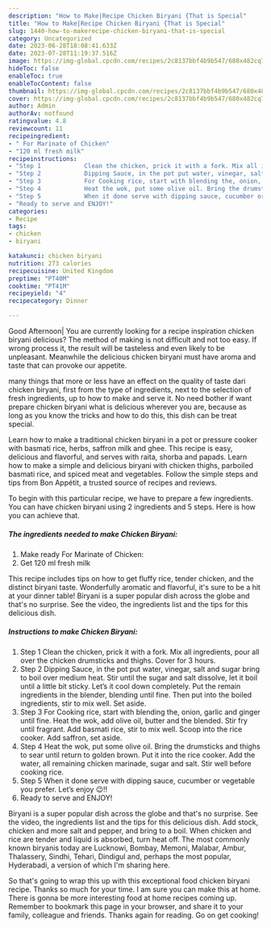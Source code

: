 ```yaml
---
description: "How to Make|Recipe Chicken Biryani {That is Special"
title: "How to Make|Recipe Chicken Biryani {That is Special"
slug: 1440-how-to-makerecipe-chicken-biryani-that-is-special
category: Uncategorized
date: 2023-06-28T18:08:41.633Z
date: 2023-07-28T11:19:37.516Z
image: https://img-global.cpcdn.com/recipes/2c8137bbf4b9b547/680x482cq70/chicken-biryani-recipe-main-photo.jpg
hideToc: false
enableToc: true
enableTocContent: false
thumbnail: https://img-global.cpcdn.com/recipes/2c8137bbf4b9b547/680x482cq70/chicken-biryani-recipe-main-photo.jpg
cover: https://img-global.cpcdn.com/recipes/2c8137bbf4b9b547/680x482cq70/chicken-biryani-recipe-main-photo.jpg
author: Admin
authorAv: notfound
ratingvalue: 4.8
reviewcount: 11
recipeingredient:
- " For Marinate of Chicken"
- "120 ml fresh milk"
recipeinstructions:
- "Step 1            Clean the chicken, prick it with a fork. Mix all ingredients, pour all over the chicken drumsticks and thighs. Cover for 3 hours."
- "Step 2            Dipping Sauce, in the pot put water, vinegar, salt and sugar bring to boil over medium heat. Stir until the sugar and salt dissolve, let it boil until a little bit sticky. Let’s it cool down completely. Put the remain ingredients in the blender, blending until fine. Then put into the boiled ingredients, stir to mix well. Set aside."
- "Step 3            For Cooking rice, start with blending the, onion, garlic and ginger until fine. Heat the wok, add olive oil, butter and the blended. Stir fry until fragrant. Add basmati rice, stir to mix well. Scoop into the rice cooker. Add saffron, set aside."
- "Step 4            Heat the wok, put some olive oil. Bring the drumsticks and thighs to sear until return to golden brown. Put it into the rice cooker. Add the water, all remaining chicken marinade, sugar and salt. Stir well before cooking rice."
- "Step 5            When it done serve with dipping sauce, cucumber or vegetable you prefer. Let’s enjoy 😉‼️"
- "Ready to serve and ENJOY!"
categories:
- Recipe
tags:
- chicken
- biryani

katakunci: chicken biryani 
nutrition: 273 calories
recipecuisine: United Kingdom
preptime: "PT40M"
cooktime: "PT41M"
recipeyield: "4"
recipecategory: Dinner

---
```



Good Afternoon| You are currently looking for a recipe inspiration chicken biryani delicious? The method of making is not difficult and not too easy. If wrong process it, the result will be tasteless and even likely to be unpleasant. Meanwhile the delicious chicken biryani must have aroma and taste that can provoke our appetite.






many things that more or less have an effect on the quality of taste dari chicken biryani, first from the type of ingredients, next to the selection of fresh ingredients, up to how to make and serve it. No need bother if want prepare chicken biryani what is delicious wherever you are, because as long as you know the tricks and how to do this, this dish can be treat  special.


Learn how to make a traditional chicken biryani in a pot or pressure cooker with basmati rice, herbs, saffron milk and ghee. This recipe is easy, delicious and flavorful, and serves with raita, shorba and papads. Learn how to make a simple and delicious biryani with chicken thighs, parboiled basmati rice, and spiced meat and vegetables. Follow the simple steps and tips from Bon Appétit, a trusted source of recipes and reviews.


To begin with this particular recipe, we have to prepare a few ingredients. You can have chicken biryani using 2 ingredients and 5 steps. Here is how you can achieve that.

<!--inarticleads1-->

##### The ingredients needed to make Chicken Biryani:

1. Make ready  For Marinate of Chicken:
1. Get 120 ml fresh milk


This recipe includes tips on how to get fluffy rice, tender chicken, and the distinct biryani taste. Wonderfully aromatic and flavorful, it&#39;s sure to be a hit at your dinner table! Biryani is a super popular dish across the globe and that&#39;s no surprise. See the video, the ingredients list and the tips for this delicious dish. 

<!--inarticleads2-->

##### Instructions to make Chicken Biryani:

1. Step 1            Clean the chicken, prick it with a fork. Mix all ingredients, pour all over the chicken drumsticks and thighs. Cover for 3 hours.
1. Step 2            Dipping Sauce, in the pot put water, vinegar, salt and sugar bring to boil over medium heat. Stir until the sugar and salt dissolve, let it boil until a little bit sticky. Let’s it cool down completely. Put the remain ingredients in the blender, blending until fine. Then put into the boiled ingredients, stir to mix well. Set aside.
1. Step 3            For Cooking rice, start with blending the, onion, garlic and ginger until fine. Heat the wok, add olive oil, butter and the blended. Stir fry until fragrant. Add basmati rice, stir to mix well. Scoop into the rice cooker. Add saffron, set aside.
1. Step 4            Heat the wok, put some olive oil. Bring the drumsticks and thighs to sear until return to golden brown. Put it into the rice cooker. Add the water, all remaining chicken marinade, sugar and salt. Stir well before cooking rice.
1. Step 5            When it done serve with dipping sauce, cucumber or vegetable you prefer. Let’s enjoy 😉‼️
1. Ready to serve and ENJOY!

Biryani is a super popular dish across the globe and that&#39;s no surprise. See the video, the ingredients list and the tips for this delicious dish. Add stock, chicken and more salt and pepper, and bring to a boil. When chicken and rice are tender and liquid is absorbed, turn heat off. The most commonly known biryanis today are Lucknowi, Bombay, Memoni, Malabar, Ambur, Thalassery, Sindhi, Tehari, Dindigul and, perhaps the most popular, Hyderabadi, a version of which I&#39;m sharing here. 

So that's going to wrap this up with this exceptional food chicken biryani recipe. Thanks so much for your time. I am sure you can make this at home. There is gonna be more interesting food at home recipes coming up. Remember to bookmark this page in your browser, and share it to your family, colleague and friends. Thanks again for reading. Go on get cooking!
